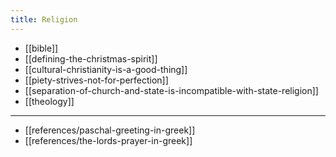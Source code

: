 ```yaml
---
title: Religion
---
```


- [[bible]]
- [[defining-the-christmas-spirit]]
- [[cultural-christianity-is-a-good-thing]]
- [[piety-strives-not-for-perfection]]
- [[separation-of-church-and-state-is-incompatible-with-state-religion]]
- [[theology]]

---

- [[references/paschal-greeting-in-greek]]
- [[references/the-lords-prayer-in-greek]]
